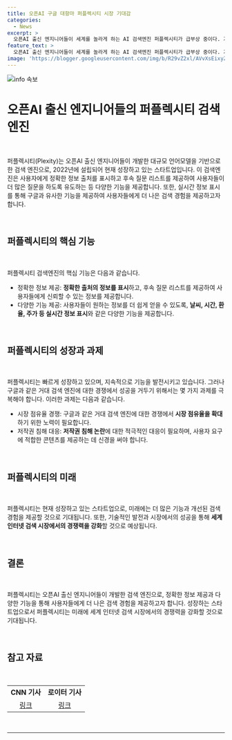 ```yaml
---
title: 오픈AI 구글 대항마 퍼플렉시티 시장 기대감
categories:
  - News
excerpt: >
  오픈AI 출신 엔지니어들이 세계를 놀라게 하는 AI 검색엔진 퍼플렉시티가 급부상 중이다. 기업가치 10억달러를 인정받고, SK텔레콤과의 협업을 통해 한국 시장으로 진출할 예정이다. 퍼플렉시티는 사용자들에게 신속하고 정확한 정보를 제공하며, 후속 질문 리스트를 제시하여 더 많은 질문을 유도하는 특징을 가지고 있다. 또한, 실시간 정보 표시 및 다양한 기능을 제공하고 있지만, 경쟁사와의 저작권 침해 등의 논란도 뒤섞이고 있다. 하지만 퍼플렉시티의 성공 가능성에는 주목할 여지가 있다. (단어 수: 120)
feature_text: >
  오픈AI 출신 엔지니어들이 세계를 놀라게 하는 AI 검색엔진 퍼플렉시티가 급부상 중이다. 기업가치 10억달러를 인정받고, SK텔레콤과의 협업을 통해 한국 시장으로 진출할 예정이다. 퍼플렉시티는 사용자들에게 신속하고 정확한 정보를 제공하며, 후속 질문 리스트를 제시하여 더 많은 질문을 유도하는 특징을 가지고 있다. 또한, 실시간 정보 표시 및 다양한 기능을 제공하고 있지만, 경쟁사와의 저작권 침해 등의 논란도 뒤섞이고 있다. 하지만 퍼플렉시티의 성공 가능성에는 주목할 여지가 있다. (단어 수: 120)
image: 'https://blogger.googleusercontent.com/img/b/R29vZ2xl/AVvXsEixyZcFfHzMRdzZMjFBmAUKJYCLCGyLL1o632UiGVXcaFdKo_bkvkuCioo0uUKlGfBVcT3P84aROyZIXSBEx3Aw5nCQ3pTgDom1WDC4m8eifvWiAmWEEVb4x6G_l8C0QH225ldMjyaFvpxGEBGNO37VmDTDMHGhJPq73UglMfDca1-0aw/s1600/blogspot.png'
---
```


<p><img src="https://blogger.googleusercontent.com/img/b/R29vZ2xl/AVvXsEixyZcFfHzMRdzZMjFBmAUKJYCLCGyLL1o632UiGVXcaFdKo_bkvkuCioo0uUKlGfBVcT3P84aROyZIXSBEx3Aw5nCQ3pTgDom1WDC4m8eifvWiAmWEEVb4x6G_l8C0QH225ldMjyaFvpxGEBGNO37VmDTDMHGhJPq73UglMfDca1-0aw/s1600/blogspot.png" alt="info 속보" /></p>

<h1 data-ke-size="size26">오픈AI 출신 엔지니어들의 퍼플렉시티 검색엔진</h1>

<p data-ke-size="size16">&nbsp;</p>

<p>퍼플렉시티(Plexity)는 오픈AI 출신 엔지니어들이 개발한 대규모 언어모델을 기반으로 한 검색 엔진으로, 2022년에 설립되어 현재 성장하고 있는 스타트업입니다. 이 검색엔진은 사용자에게 정확한 정보 출처를 표시하고 후속 질문 리스트를 제공하여 사용자들이 더 많은 질문을 하도록 유도하는 등 다양한 기능을 제공합니다. 또한, 실시간 정보 표시를 통해 구글과 유사한 기능을 제공하여 사용자들에게 더 나은 검색 경험을 제공하고자 합니다.</p>

<p data-ke-size="size16">&nbsp;</p>

<h2 data-ke-size="size26">퍼플렉시티의 핵심 기능</h2>

<p data-ke-size="size16">&nbsp;</p>

<p>퍼플렉시티 검색엔진의 핵심 기능은 다음과 같습니다.</p>

<ul>
<li>정확한 정보 제공: <b>정확한 출처의 정보를 표시</b>하고, 후속 질문 리스트를 제공하여 사용자들에게 신뢰할 수 있는 정보를 제공합니다.</li>
<li>다양한 기능 제공: 사용자들이 원하는 정보를 더 쉽게 얻을 수 있도록, <b>날씨, 시간, 환율, 주가 등 실시간 정보 표시</b>와 같은 다양한 기능을 제공합니다.</li>
</ul>

<p data-ke-size="size16">&nbsp;</p>

<h2 data-ke-size="size26">퍼플렉시티의 성장과 과제</h2>

<p data-ke-size="size16">&nbsp;</p>

<p>퍼플렉시티는 빠르게 성장하고 있으며, 지속적으로 기능을 발전시키고 있습니다. 그러나 구글과 같은 거대 검색 엔진에 대한 경쟁에서 성공을 거두기 위해서는 몇 가지 과제를 극복해야 합니다. 이러한 과제는 다음과 같습니다.</p>

<ul>
<li>시장 점유율 경쟁: 구글과 같은 거대 검색 엔진에 대한 경쟁에서 <b>시장 점유율을 확대</b>하기 위한 노력이 필요합니다.</li>
<li>저작권 침해 대응: <b>저작권 침해 논란</b>에 대한 적극적인 대응이 필요하며, 사용자 요구에 적합한 콘텐츠를 제공하는 데 신경을 써야 합니다.</li>
</ul>

<p data-ke-size="size16">&nbsp;</p>

<h2 data-ke-size="size26">퍼플렉시티의 미래</h2>

<p data-ke-size="size16">&nbsp;</p>

<p>퍼플렉시티는 현재 성장하고 있는 스타트업으로, 미래에는 더 많은 기능과 개선된 검색 경험을 제공할 것으로 기대됩니다. 또한, 기술적인 발전과 시장에서의 성공을 통해 <b>세계 인터넷 검색 시장에서의 경쟁력을 강화</b>할 것으로 예상됩니다.</p>

<p data-ke-size="size16">&nbsp;</p>

<h2 data-ke-size="size26">결론</h2>

<p data-ke-size="size16">&nbsp;</p>

<p>퍼플렉시티는 오픈AI 출신 엔지니어들이 개발한 검색 엔진으로, 정확한 정보 제공과 다양한 기능을 통해 사용자들에게 더 나은 검색 경험을 제공하고자 합니다. 성장하는 스타트업으로서 퍼플렉시티는 미래에 세계 인터넷 검색 시장에서의 경쟁력을 강화할 것으로 기대됩니다.</p>

<p data-ke-size="size16">&nbsp;</p>

<h2 data-ke-size="size26">참고 자료</h2>

<p data-ke-size="size16">&nbsp;</p>

<table>
<tbody>
<tr>
<td style="text-align: center; height: 17px;"><b>CNN 기사</b></td>
<td style="text-align: center; height: 17px;"><b>로이터 기사</b></td>
</tr>
<tr>
<td style="text-align: center; height: 17px;"><a href="https://edition.cnn.com/tech/article/perplexity-ai-search-engine-future/index.html">링크</a></td>
<td style="text-align: center; height: 17px;"><a href="https://www.reuters.com/technology/ai-startup-perplexity-gains-regional-traction-2023-08-17/">링크</a></td>
</tr>
</tbody>
</table>

<p data-ke-size="size16">&nbsp;</p>

<hr>

<p data-ke-size="size16">&nbsp;</p>

